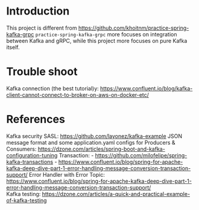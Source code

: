# Introduction
This project is different from https://github.com/khoitnm/practice-spring-kafka-grpc
`practice-spring-kafka-grpc` more focuses on integration between Kafka and gRPC, while this project more focuses on pure Kafka itself.

# Trouble shoot
Kafka connection (the best tutorial)y: https://www.confluent.io/blog/kafka-client-cannot-connect-to-broker-on-aws-on-docker-etc/

# References
Kafka security SASL: https://github.com/layonez/kafka-example
JSON message format and some application.yaml configs for Producers & Consumers: https://dzone.com/articles/spring-boot-and-kafka-configuration-tuning
Transaction: 
    - https://github.com/milofelipe/spring-kafka-transactions
    - https://www.confluent.io/blog/spring-for-apache-kafka-deep-dive-part-1-error-handling-message-conversion-transaction-support/
Error Handler with Error Topic: https://www.confluent.io/blog/spring-for-apache-kafka-deep-dive-part-1-error-handling-message-conversion-transaction-support/  
Kafka testing: https://dzone.com/articles/a-quick-and-practical-example-of-kafka-testing
  